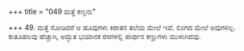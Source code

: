 +++
title = "049 ಮತ್ತೆ ಕಣ್ಡನು"

+++
49. ಮತ್ತೆ ನೋಡಿದರೆ ಆ ಹೂವುಗಳು ಕಿರಾತನ ತಲೆಯ ಮೇಲೆ ಇವೆ. ಲಿಂಗದ ಮೇಲೆ ಅವುಗಳಿಲ್ಲ. ಕುತೂಹಲವು ಹೆಚ್ಚಾಗಿ, ಅದ್ಭುತ ಭಯಾನಕ ರಸಗಳಲ್ಲಿ ಪಾರ್ಥನ ಕಣ್ಣುಗಳು ಮುಳುಗಿದವು.